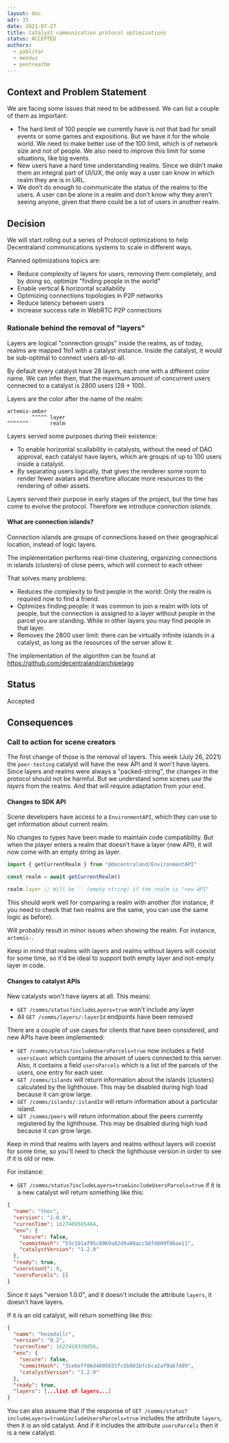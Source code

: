 ```yaml
---
layout: doc
adr: 35
date: 2021-07-27
title: Catalyst communication protocol optimizations
status: ACCEPTED
authors:
  - pablitar
  - menduz
  - pentreathm
---
```


## Context and Problem Statement

We are facing some issues that need to be addressed. We can list a couple of them as important:

- The hard limit of 100 people we currently have is not that bad for small events or some games and expositions. But we have it for the whole world. We need to make better use of the 100 limit, which is of network size and not of people. We also need to improve this limit for some situations, like big events.
- New users have a hard time understanding realms. Since we didn’t make them an integral part of UI/UX, the only way a user can know in which realm they are is in URL.
- We don’t do enough to communicate the status of the realms to the users. A user can be alone in a realm and don’t know why they aren’t seeing anyone, given that there could be a lot of users in another realm.

## Decision

We will start rolling out a series of Protocol optimizations to help Decentraland communications systems to scale in different ways.

Planned optimizations topics are:

- Reduce complexity of layers for users, removing them completely, and by doing so, optimize "finding people in the world"
- Enable vertical & horizontal scallability
- Optimizing connections topologies in P2P networks
- Reduce latency between users
- Increase success rate in WebRTC P2P connections

### Rationale behind the removal of "layers"

Layers are logical "connection groups" inside the realms, as of today, realms are mapped 1to1 with a catalyst instance. Inside the catalyst, it would be sub-optimal to connect users all-to-all.

By default every catalyst have 28 layers, each one with a different color name. We can infer then, that the maximum amount of concurrent users connected to a catalyst is 2800 users (28 \* 100).

Layers are the color after the name of the realm:

```
artemis-amber
        ^^^^^ layer
^^^^^^^       realm
```

Layers served some purposes during their existence:

- To enable horizontal scallability in catalysts, without the need of DAO approval, each catalyst have layers, which are groups of up to 100 users inside a catalyst.
- By separating users logically, that gives the renderer some room to render fewer avatars and therefore allocate more resources to the rendering of other assets.

Layers served their purpose in early stages of the project, but the time has come to evolve the protocol. Therefore we introduce _connection islands_.

#### What are connection islands?

Connection islands are groups of connections based on their geographical location, instead of logic layers.

The implementation performs real-time clustering, organizing connections in islands (clusters) of close peers, which will connect to each otheer

That solves many problems:

- Reduces the complexity to find people in the world: Only the realm is required now to find a friend.
- Optimizes finding people: it was common to join a realm with lots of people, but the connection is assigned to a layer without people in the parcel you are standing. While in other layers you may find people in that layer.
- Removes the 2800 user limit: there can be virtually infinite islands in a catalyst, as long as the resources of the server allow it.

The implementation of the algorithm can be found at https://github.com/decentraland/archipelago

## Status

Accepted

## Consequences

### Call to action for scene creators

The first change of those is the removal of layers. This week (July 26, 2021) the `peer-testing` catalyst will have the new API and it won't have layers. Since layers and realms were always a "packed-string", the changes in the protocol should not be harmful. But we understand some scenes _use the layers_ from the realms. And that will require adaptation from your end.

#### Changes to SDK API

Scene developers have access to a `EnvironmentAPI`, which they can use to get information about current realm.

No changes to types have been made to maintain code compatibility. But when the player enters a realm that doesn't have a layer (new API), it will now come with an empty string as layer.

```typescript
import { getCurrentRealm } from "@decentraland/EnvironmentAPI"

const realm = await getCurrentRealm()

realm.layer // Will be '' (empty string) if the realm is "new API"
```

This should work well for comparing a realm with another (for instance, if you need to check that two realms are the same, you can use the same logic as before).

Will probably result in minor issues when showing the realm. For instance, `artemis-`.

Keep in mind that realms with layers and realms without layers will coexist for some time, so it'd be ideal to support both empty layer and not-empty layer in code.

#### Changes to catalyst APIs

New catalysts won't have layers at all. This means:

- `GET /comms/status?includeLayers=true` won't include any layer
- All `GET /comms/layers/:layerId` endpoints have been removed

There are a couple of use cases for clients that have been considered, and new APIs have been implemented:

- `GET /comms/status?includeUsersParcels=true` now includes a field `usersCount` which contains the amount of users connected to this server. Also, it contains a field `usersParcels` which is a list of the parcels of the users, one entry for each user.
- `GET /comms/islands` will return information about the islands (clusters) calculated by the lighthouse. This may be disabled during high load because it can grow large.
- `GET /comms/islands/:islandId` will return information about a particular island.
- `GET /comms/peers` will return information about the peers currently registered by the lighthouse. This may be disabled during high load because it can grow large.

Keep in mind that realms with layers and realms without layers will coexist for some time, so you'll need to check the lighthouse version in order to see if it is old or new.

For instance:

- `GET /comms/status?includeLayers=true&includeUsersParcels=true` if it is a new catalyst will return something like this:

```json
{
  "name": "thor",
  "version": "1.0.0",
  "currenTime": 1627409585484,
  "env": {
    "secure": false,
    "commitHash": "53c191af95c8969a82d9a80acc58fd809f86ae11",
    "catalystVersion": "1.2.0"
  },
  "ready": true,
  "usersCount": 0,
  "usersParcels": []
}
```

Since it says "version 1.0.0", and it doesn't include the attribute `layers`, it doesn't have layers.

If it is an old catalyst, will return something like this:

```json
{
  "name": "heimdallr",
  "version": "0.2",
  "currenTime": 1627410339856,
  "env": {
    "secure": false,
    "commitHash": "3ce6eff06d4605655fc5b801bfcbca2af9ab7dd9",
    "catalystVersion": "1.2.0"
  },
  "ready": true,
  "layers": [...list of layers...]
}
```

You can also assume that if the response of `GET /comms/status?includeLayers=true&includeUsersParcels=true` includes the attribute `layers`, then it is an old catalyst. And if it includes the attribute `usersParcels` then it is a new catalyst.
